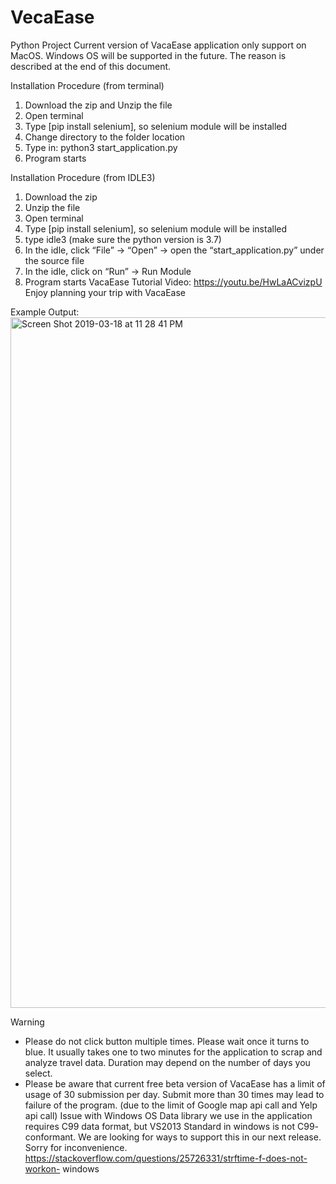 # VecaEase
Python Project
Current version of VacaEase application only support on MacOS. Windows
OS will be supported in the future. The reason is described at the end
of this document.

Installation Procedure (from terminal)
1. Download the zip and Unzip the file
2. Open terminal
3. Type [pip install selenium], so selenium module will be installed
4. Change directory to the folder location
5. Type in: python3 start_application.py
6. Program starts

Installation Procedure (from IDLE3)
1. Download the zip
2. Unzip the file
3. Open terminal
4. Type [pip install selenium], so selenium module will be installed
5. type idle3 (make sure the python version is 3.7)
6. In the idle, click “File” → “Open” → open the “start_application.py”
under the source file
7. In the idle, click on “Run” → Run Module
8. Program starts
VacaEase Tutorial Video:
https://youtu.be/HwLaACvizpU
Enjoy planning your trip with VacaEase

Example Output:
<img width="1105" alt="Screen Shot 2019-03-18 at 11 28 41 PM" src="https://user-images.githubusercontent.com/46730869/54578342-d01e0200-49d5-11e9-929e-4f3ce5824ba7.png">

Warning
- Please do not click <submit> button multiple times. Please wait once it turns to
blue.
It usually takes one to two minutes for the application to scrap and analyze travel data.
Duration may depend on the number of days you select.
- Please be aware that current free beta version of VacaEase has a limit of usage of
30 submission per day. Submit more than 30 times may lead to failure of the
program. (due to the limit of Google map api call and Yelp api call)
Issue with Windows OS
Data library we use in the application requires C99 data format, but VS2013
Standard in windows is not C99- conformant. We are looking for ways to
support this in our next release. Sorry for inconvenience.
https://stackoverflow.com/questions/25726331/strftime-f-does-not-workon-
windows

